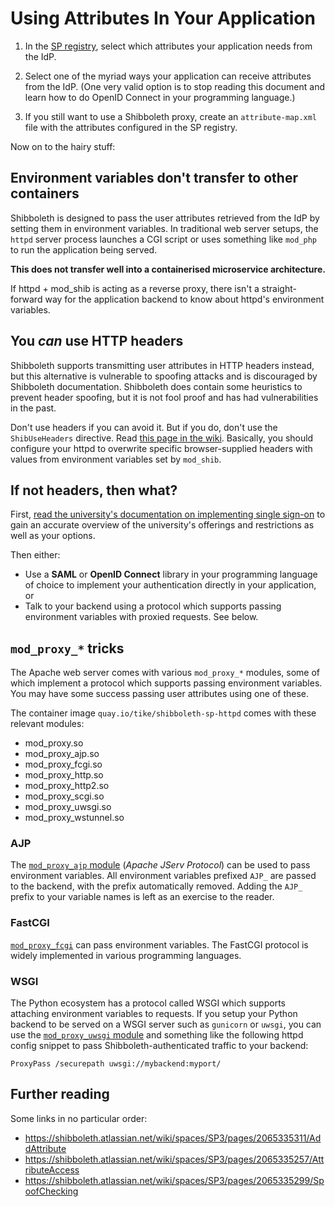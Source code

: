 # Using Attributes In Your Application

1. In the [SP registry](https://sp-registry.it.helsinki.fi/),
select which attributes your application needs from the IdP.

2. Select one of the myriad ways your application can
receive attributes from the IdP.
(One very valid option is to stop reading this document and learn how to
do OpenID Connect in your programming language.)

3. If you still want to use a Shibboleth proxy,
create an `attribute-map.xml` file with the attributes configured in the SP registry.

Now on to the hairy stuff:
## Environment variables don't transfer to other containers

Shibboleth is designed to pass the user attributes retrieved from the IdP
by setting them in environment variables.
In traditional web server setups, the `httpd` server process launches a CGI script or uses
something like `mod_php` to run the application being served.

**This does not transfer well into a containerised microservice architecture.**

If httpd + mod_shib is acting as a reverse proxy,
there isn't a straight-forward way for the application backend to know about
httpd's environment variables.

## You *can* use HTTP headers

Shibboleth supports transmitting user attributes in HTTP headers instead,
but this alternative is vulnerable to spoofing attacks and is discouraged by Shibboleth documentation.
Shibboleth does contain some heuristics to prevent header spoofing,
but it is not fool proof and has had vulnerabilities in the past.

Don't use headers if you can avoid it.
But if you do,
don't use the `ShibUseHeaders` directive.
Read [this page in the wiki](https://wiki.helsinki.fi/xwiki/bin/view/IAMasioita/Identiteetin-%20ja%20p%C3%A4%C3%A4synhallinnan%20dokumentaatio/Keskitetyn%20k%C3%A4ytt%C3%A4j%C3%A4tunnistuksen%20vaihtoehdot/1.%20Shibboleth%20%28SAML2%20%20OIDC%29/Ohjeet%20Shibbolointiin/Apache%20httpd%20ja%20mod_shibilla%20suojaus/).
Basically, you should configure your httpd to overwrite specific browser-supplied headers
with values from environment variables set by `mod_shib`.

## If not headers, then what?

First,
[read the university's documentation on implementing single sign-on](https://wiki.helsinki.fi/xwiki/bin/view/IAMasioita/Identiteetin-%20ja%20p%C3%A4%C3%A4synhallinnan%20dokumentaatio/Keskitetyn%20k%C3%A4ytt%C3%A4j%C3%A4tunnistuksen%20vaihtoehdot/)
to gain an accurate overview of the university's offerings and restrictions
as well as your options.

Then either:

* Use a **SAML** or **OpenID Connect** library in your programming language of choice to implement
  your authentication directly in your application, or
* Talk to your backend using a protocol which supports passing environment variables with proxied requests. See below.

## `mod_proxy_*` tricks

The Apache web server comes with various `mod_proxy_*` modules,
some of which implement a protocol which supports passing environment variables.
You may have some success passing user attributes using one of these.

The container image `quay.io/tike/shibboleth-sp-httpd` comes with these relevant modules:

* mod_proxy.so
* mod_proxy_ajp.so
* mod_proxy_fcgi.so
* mod_proxy_http.so
* mod_proxy_http2.so
* mod_proxy_scgi.so
* mod_proxy_uwsgi.so
* mod_proxy_wstunnel.so

### AJP

The [`mod_proxy_ajp` module](https://httpd.apache.org/docs/2.4/mod/mod_proxy_ajp.html) (*Apache JServ Protocol*)
can be used to pass environment variables.
All environment variables prefixed `AJP_` are passed to the backend,
with the prefix automatically removed.
Adding the `AJP_` prefix to your variable names is left as an exercise to the reader.

### FastCGI

[`mod_proxy_fcgi`](https://httpd.apache.org/docs/2.4/mod/mod_proxy_fcgi.html) can pass environment variables.
The FastCGI protocol is widely implemented in various programming languages.

### WSGI

The Python ecosystem has a protocol called WSGI
which supports attaching environment variables to requests.
If you setup your Python backend to be served on a WSGI server such as `gunicorn` or `uwsgi`,
you can use the [`mod_proxy_uwsgi` module](https://httpd.apache.org/docs/2.4/mod/mod_proxy_uwsgi.html)
and something like the following httpd config snippet
to pass Shibboleth-authenticated traffic to your backend:

```
ProxyPass /securepath uwsgi://mybackend:myport/
```

## Further reading

Some links in no particular order:

* https://shibboleth.atlassian.net/wiki/spaces/SP3/pages/2065335311/AddAttribute
* https://shibboleth.atlassian.net/wiki/spaces/SP3/pages/2065335257/AttributeAccess
* https://shibboleth.atlassian.net/wiki/spaces/SP3/pages/2065335299/SpoofChecking
